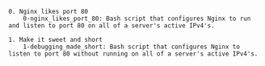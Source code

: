 

    0. Nginx likes port 80
        0-nginx_likes_port_80: Bash script that configures Nginx to run and listen to port 80 on all of a server's active IPv4's.

    1. Make it sweet and short
        1-debugging_made_short: Bash script that configures Nginx to listen to port 80 without running on all of a server's active IPv4's.
